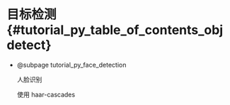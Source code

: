目标检测
{#tutorial_py_table_of_contents_objdetect}
================

-   @subpage tutorial_py_face_detection

    人脸识别

    使用 haar-cascades

